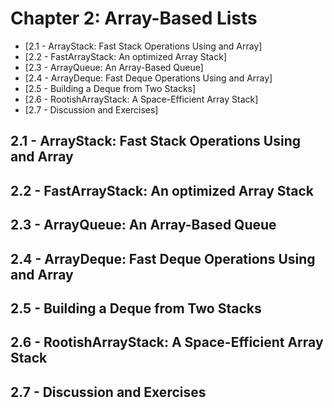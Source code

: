 # Chapter 2: Array-Based Lists
  * [2.1 - ArrayStack: Fast Stack Operations Using and Array]
  * [2.2 - FastArrayStack: An optimized Array Stack]
  * [2.3 - ArrayQueue: An Array-Based Queue]
  * [2.4 - ArrayDeque: Fast Deque Operations Using and Array] 
  * [2.5 - Building a Deque from Two Stacks]
  * [2.6 - RootishArrayStack: A Space-Efficient Array Stack]
  * [2.7 - Discussion and Exercises]
  
## 2.1 - ArrayStack: Fast Stack Operations Using and Array
## 2.2 - FastArrayStack: An optimized Array Stack
## 2.3 - ArrayQueue: An Array-Based Queue
## 2.4 - ArrayDeque: Fast Deque Operations Using and Array
## 2.5 - Building a Deque from Two Stacks
## 2.6 - RootishArrayStack: A Space-Efficient Array Stack
## 2.7 - Discussion and Exercises
  
